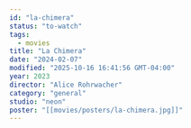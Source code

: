 ```yaml
---
id: "la-chimera"
status: "to-watch"
tags:
  - movies
title: "La Chimera"
date: "2024-02-07"
modified: "2025-10-16 16:41:56 GMT-04:00"
year: 2023
director: "Alice Rohrwacher"
category: "general"
studio: "neon"
poster: "[[movies/posters/la-chimera.jpg]]"
---
```

